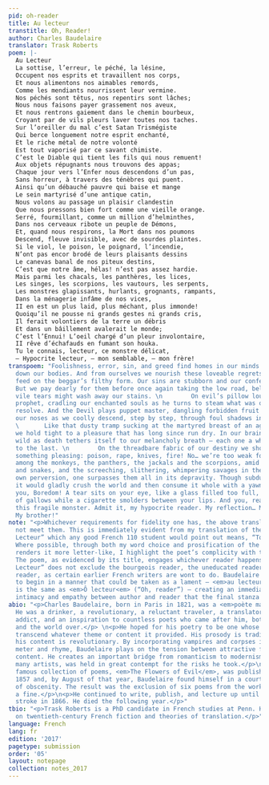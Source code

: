 ```yaml
---
pid: oh-reader
title: Au lecteur
transtitle: Oh, Reader!
author: Charles Baudelaire
translator: Trask Roberts
poem: |-
  Au Lecteur
  La sottise, l’erreur, le péché, la lésine,
  Occupent nos esprits et travaillent nos corps,
  Et nous alimentons nos aimables remords,
  Comme les mendiants nourrissent leur vermine.
  Nos péchés sont têtus, nos repentirs sont lâches;
  Nous nous faisons payer grassement nos aveux,
  Et nous rentrons gaiement dans le chemin bourbeux,
  Croyant par de vils pleurs laver toutes nos taches.
  Sur l’oreiller du mal c’est Satan Trismégiste
  Qui berce longuement notre esprit enchanté,
  Et le riche métal de notre volonté
  Est tout vaporisé par ce savant chimiste.
  C’est le Diable qui tient les fils qui nous remuent!
  Aux objets répugnants nous trouvons des appas;
  Chaque jour vers l’Enfer nous descendons d’un pas,
  Sans horreur, à travers des ténèbres qui puent.
  Ainsi qu’un débauché pauvre qui baise et mange
  Le sein martyrisé d’une antique catin,
  Nous volons au passage un plaisir clandestin
  Que nous pressons bien fort comme une vieille orange.
  Serré, fourmillant, comme un million d’helminthes,
  Dans nos cerveaux ribote un peuple de Démons,
  Et, quand nous respirons, la Mort dans nos poumons
  Descend, fleuve invisible, avec de sourdes plaintes.
  Si le viol, le poison, le poignard, l’incendie,
  N’ont pas encor brodé de leurs plaisants dessins
  Le canevas banal de nos piteux destins,
  C’est que notre âme, hélas! n’est pas assez hardie.
  Mais parmi les chacals, les panthères, les lices,
  Les singes, les scorpions, les vautours, les serpents,
  Les monstres glapissants, hurlants, grognants, rampants,
  Dans la ménagerie infâme de nos vices,
  II en est un plus laid, plus méchant, plus immonde!
  Quoiqu’il ne pousse ni grands gestes ni grands cris,
  Il ferait volontiers de la terre un débris
  Et dans un bâillement avalerait le monde;
  C’est l’Ennui! L’oeil chargé d’un pleur involontaire,
  II rêve d’échafauds en fumant son houka.
  Tu le connais, lecteur, ce monstre délicat,
  — Hypocrite lecteur, — mon semblable, — mon frère!
transpoem: "Foolishness, error, sin, and greed find homes in our minds as they wear
  down our bodies. And from ourselves we nourish these loveable regrets, like lice
  feed on the beggar’s filthy form. Our sins are stubborn and our confessions false.
  But we pay dearly for them before once again taking the low road, believing that
  vile tears might wash away our stains. \n        On evil’s pillow lounges the pagan
  prophet, cradling our enchanted souls as he turns to steam what was once our icy
  resolve. And the Devil plays puppet master, dangling forbidden fruit in front of
  our noses as we coolly descend, step by step, through foul shadows into Hell. \n
  \       Like that dusty tramp sucking at the martyred breast of an aged harlot,
  we hold tight to a pleasure that has long since run dry. In our brains, demons run
  wild as death tethers itself to our melancholy breath — each one a whisper closer
  to the last. \n        On the threadbare fabric of our destiny we should embroider
  something pleasing: poison, rape, knives, fire! No… we’re too weak for that. But
  among the monkeys, the panthers, the jackals and the scorpions, amid the vultures
  and snakes, and the screeching, slithering, whimpering savages in the zoo of our
  own perversion, one surpasses them all in its depravity. Though subdued in appearance,
  it would gladly crush the world and then consume it whole with a yawn. \n        Yes,
  you, Boredom! A tear sits on your eye, like a glass filled too full, as you dream
  of gallows while a cigarette smolders between your lips. And you, reader, you know
  this fragile monster. Admit it, my hypocrite reader. My reflection… My likeness…
  My brother!"
note: "<p>Whichever requirements for fidelity one has, the above translation does
  not meet them. This is immediately evident from my translation of the title, “Au
  Lecteur” which any good French 110 student would point out means, “To the Reader.”
  Where possible, through both my word choice and prosification of the poem, which
  renders it more letter-like, I highlight the poet’s complicity with the reader.
  The poem, as evidenced by its title, engages whichever reader happens upon it. “Au
  Lecteur” does not exclude the bourgeois reader, the uneducated reader, the unsympathetic
  reader, as certain earlier French writers are wont to do. Baudelaire chooses rather
  to begin in a manner that could be taken as a lament — <em>au lecteur</em> orally
  is the same as <em>Ô lecteur<em> (“Oh, reader”) — creating an immediate sense of
  intimacy and empathy between author and reader that the final stanza will cement.</p>"
abio: "<p>Charles Baudelaire, born in Paris in 1821, was a <em>poète maudit</em>.
  He was a drinker, a revolutionary, a reluctant traveler, a translator, an opium
  addict, and an inspiration to countless poets who came after him, both in France
  and the world over.</p> \n<p>He hoped for his poetry to be one whose beauty would
  transcend whatever theme or content it provided. His prosody is traditional while
  his content is revolutionary. By incorporating vampires and corpses into strict
  meter and rhyme, Baudelaire plays on the tension between attractive form and repulsive
  content. He creates an important bridge from romanticism to modernism, but, like
  many artists, was held in great contempt for the risks he took.</p>\n<p>His most
  famous collection of poems, <em>The Flowers of Evil</em>, was published in June
  1857 and, by August of that year, Baudelaire found himself in a courtroom on charges
  of obscenity. The result was the exclusion of six poems from the work as well as
  a fine.</p>\n<p>He continued to write, publish, and lecture up until a debilitating
  stroke in 1866. He died the following year.</p>"
tbio: "<p>Trask Roberts is a PhD candidate in French studies at Penn. He focuses mainly
  on twentieth-century French fiction and theories of translation.</p>"
language: French
lang: fr
edition: '2017'
pagetype: submission
order: '05'
layout: notepage
collection: notes_2017
---
```

